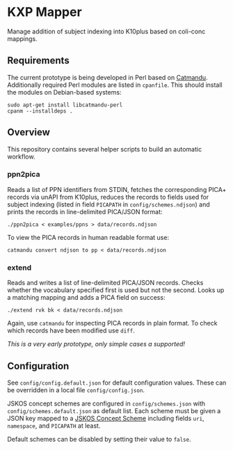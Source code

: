 # KXP Mapper

Manage addition of subject indexing into K10plus based on coli-conc mappings.

## Requirements

The current prototype is being developed in Perl based on [Catmandu](https://github.com/LibreCat/Catmandu). Additionally required Perl modules are listed in `cpanfile`. This should install the modules on Debian-based systems:

    sudo apt-get install libcatmandu-perl
    cpanm --installdeps .

## Overview

This repository contains several helper scripts to build an automatic workflow.

### ppn2pica

Reads a list of PPN identifiers from STDIN, fetches the corresponding PICA+ records via unAPI from K10plus, reduces the records to fields used for subject indexing (listed in field `PICAPATH` in `config/schemes.ndjson`) and prints the records in line-delimited PICA/JSON format:

    ./ppn2pica < examples/ppns > data/records.ndjson

To view the PICA records in human readable format use:

    catmandu convert ndjson to pp < data/records.ndjson

### extend

Reads and writes a list of line-delimited PICA/JSON records. Checks whether the vocabulary specified first is used but not the second. Looks up a matching mapping and adds a PICA field on success:

    ./extend rvk bk < data/records.ndjson

Again, use `catmandu` for inspecting PICA records in plain format. To check which records have been modified use `diff`.

*This is a very early prototype, only simple cases a supported!*

## Configuration

See `config/config.default.json` for default configuration values. These can be overridden in a local file `config/config.json`.

JSKOS concept schemes are configured in `config/schemes.json` with `config/schemes.default.json` as default list. Each scheme must be given a JSON key mapped to a [JSKOS Concept Scheme] including fields `uri`, `namespace`, and `PICAPATH` at least.

Default schemes can be disabled by setting their value to `false`.

[JSKOS Concept Scheme]: https://gbv.github.io/jskos/jskos.html#concept-schemes
